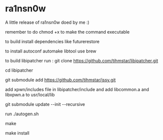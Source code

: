 # ra1nsn0w
A little release of ra1nsn0w doed by me :)

remember to do chmod +x to make the command executable

to build install dependencies like futurerestore

to install autoconf automake libtool use brew

to build libipatcher run : git clone https://github.com/tihmstar/libipatcher.git 

cd libipatcher 

git submodule add https://github.com/tihmstar/jssy.git 

add xpwn/includes file in libipatcher/include and add libcommon.a and libxpwn.a to usr/local/lib 

git submodule update --init --recursive 

run ./autogen.sh 

make

make install
